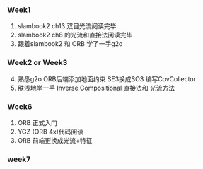 <!--
 * @Author: Liu Weilong
 * @Date: 2021-01-15 09:17:10
 * @LastEditors: Liu Weilong
 * @LastEditTime: 2021-02-18 09:31:10
 * @FilePath: /3rd-test-learning/work_record/learning_task/2021complete.md
 * @Description
-->

### Week1
1. slambook2 ch13 双目光流阅读完毕
2. slambook2 ch8 的光流和直接法阅读完毕
3. 跟着slambook2 和 ORB 学了一手g2o

### Week2 or Week3
4. 熟悉g2o ORB后端添加地面约束 SE3换成SO3 编写CovCollector
5. 肤浅地学一手 Inverse Compositional 直接法和 光流方法

### Week6
1. ORB 正式入门
2. YGZ (ORB 4x)代码阅读
3. ORB 前端更换成光流+特征

### week7